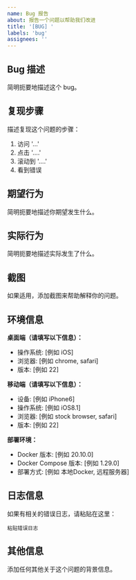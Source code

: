 ```yaml
---
name: Bug 报告
about: 报告一个问题以帮助我们改进
title: '[BUG] '
labels: 'bug'
assignees: ''
---
```


## Bug 描述
简明扼要地描述这个 bug。

## 复现步骤
描述复现这个问题的步骤：
1. 访问 '...'
2. 点击 '....'
3. 滚动到 '....'
4. 看到错误

## 期望行为
简明扼要地描述你期望发生什么。

## 实际行为
简明扼要地描述实际发生了什么。

## 截图
如果适用，添加截图来帮助解释你的问题。

## 环境信息
**桌面端（请填写以下信息）：**
- 操作系统: [例如 iOS]
- 浏览器: [例如 chrome, safari]
- 版本: [例如 22]

**移动端（请填写以下信息）：**
- 设备: [例如 iPhone6]
- 操作系统: [例如 iOS8.1]
- 浏览器: [例如 stock browser, safari]
- 版本: [例如 22]

**部署环境：**
- Docker 版本: [例如 20.10.0]
- Docker Compose 版本: [例如 1.29.0]
- 部署方式: [例如 本地Docker, 远程服务器]

## 日志信息
如果有相关的错误日志，请粘贴在这里：

```
粘贴错误日志
```

## 其他信息
添加任何其他关于这个问题的背景信息。 